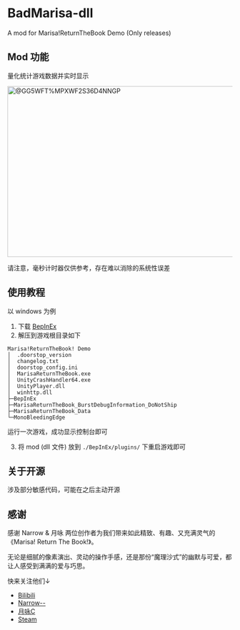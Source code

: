 # BadMarisa-dll
A mod for Marisa!ReturnTheBook Demo (Only releases)

## Mod 功能

量化统计游戏数据并实时显示

<img width="527" height="383" alt="@GG5WFT%MPXWF2S36D4NNGP" src="https://github.com/user-attachments/assets/bff4896f-4e3d-43b3-b595-872ae104c621" />

请注意，毫秒计时器仅供参考，存在难以消除的系统性误差

## 使用教程

以 windows 为例

1. 下载 [BepInEx](https://github.com/BepInEx/BepInEx/releases)
2. 解压到游戏根目录如下

```
Marisa!ReturnTheBook! Demo
│  .doorstop_version
│  changelog.txt
│  doorstop_config.ini
│  MarisaReturnTheBook.exe
│  UnityCrashHandler64.exe
│  UnityPlayer.dll
│  winhttp.dll
├─BepInEx
├─MarisaReturnTheBook_BurstDebugInformation_DoNotShip
├─MarisaReturnTheBook_Data
└─MonoBleedingEdge
```

运行一次游戏，成功显示控制台即可

3. 将 mod (dll 文件) 放到 `./BepInEx/plugins/` 下重启游戏即可

## 关于开源

涉及部分敏感代码，可能在之后主动开源

## 感谢

感谢 Narrow & 月咏 两位创作者为我们带来如此精致、有趣、又充满灵气的《Marisa! Return The Book!》。

无论是细腻的像素演出、灵动的操作手感，还是那份“魔理沙式”的幽默与可爱，都让人感受到满满的爱与巧思。

快来关注他们↓

- [Bilibili](https://space.bilibili.com/3546379490167245)
- [Narrow--](https://space.bilibili.com/414064)
- [月咏C](https://space.bilibili.com/396383605)
- [Steam](https://store.steampowered.com/app/3737620/)
